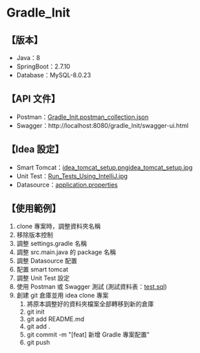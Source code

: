 # Gradle_Init

## 【版本】

* Java：8
* SpringBoot：2.7.10
* Database：MySQL-8.0.23

## 【API 文件】

* Postman：[Gradle_Init.postman_collection.json](__doc%2FGradle_Init.postman_collection.json)
* Swagger：http://localhost:8080/gradle_Init/swagger-ui.html

## 【Idea 設定】

* Smart Tomcat：[idea_tomcat_setup.png](__doc%2Fidea_tomcat_setup.png)[idea_tomcat_setup.jpg](__doc%2Fidea_tomcat_setup.jpg)
* Unit Test：[Run_Tests_Using_IntelliJ.jpg](__doc%2FRun_Tests_Using_IntelliJ.jpg)
* Datasource：[application.properties](src%2Fmain%2Fresources%2Fapplication.properties)

## 【使用範例】
1. clone 專案時，調整資料夾名稱
2. 移除版本控制
3. 調整 settings.gradle 名稱
4. 調整 src.main.java 的 package 名稱
5. 調整 Datasource 配置
6. 配置 smart tomcat
7. 調整 Unit Test 設定
8. 使用 Postman 或 Swagger 測試 (測試資料表：[test.sql](__doc%2Fsql%2Ftest.sql))
9. 創建 git 倉庫並用 idea clone 專案
   1. 將原本調整好的資料夾檔案全部轉移到新的倉庫
   2. git init
   3. git add README.md
   4. git add .
   4. git commit -m "[feat] 新增 Gradle 專案配置"
   5. git push
